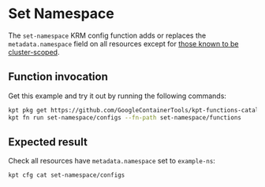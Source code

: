# Set Namespace

<!--catalog:Name Set Namespace-->
<!--catalog:Description Manipulate the `metadata.namespace` field on resources.-->

The `set-namespace` KRM config function adds or replaces the
`metadata.namespace` field on all resources except for [those known to be
cluster-scoped].

## Function invocation

Get this example and try it out by running the following commands:

```sh
kpt pkg get https://github.com/GoogleContainerTools/kpt-functions-catalog.git/examples/set-namespace .
kpt fn run set-namespace/configs --fn-path set-namespace/functions
```

## Expected result

Check all resources have `metadata.namespace` set to `example-ns`:

```sh
kpt cfg cat set-namespace/configs
```

[those known to be cluster-scoped]:
  https://github.com/kubernetes-sigs/kustomize/blob/007a5327d7b553d9a8451749fb8b6c9d1de3e482/kyaml/yaml/types.go#L119
